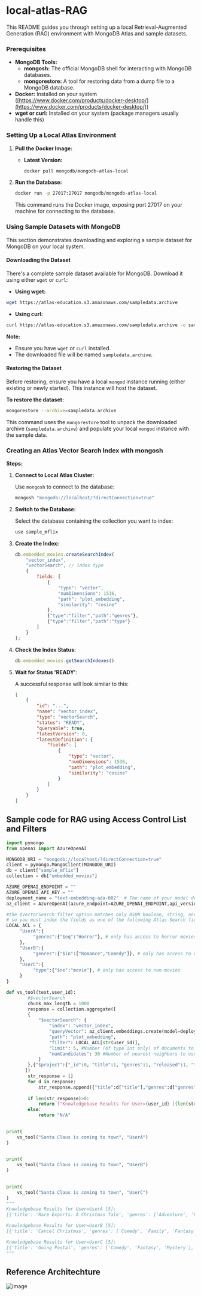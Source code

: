 # local-atlas-RAG

This README guides you through setting up a local Retrieval-Augmented Generation (RAG) environment with MongoDB Atlas and sample datasets.

### Prerequisites

* **MongoDB Tools:**
  * **mongosh:** The official MongoDB shell for interacting with MongoDB databases.
  * **mongorestore:** A tool for restoring data from a dump file to a MongoDB database.
* **Docker:** Installed on your system ([https://www.docker.com/products/docker-desktop/](https://www.docker.com/products/docker-desktop/))
* **wget or curl:** Installed on your system (package managers usually handle this)


### Setting Up a Local Atlas Environment

1. **Pull the Docker Image:**

   * **Latest Version:**
     ```bash
     docker pull mongodb/mongodb-atlas-local
     ```

2. **Run the Database:**

   ```bash
   docker run -p 27017:27017 mongodb/mongodb-atlas-local
   ```
   This command runs the Docker image, exposing port 27017 on your machine for connecting to the database.

### Using Sample Datasets with MongoDB

This section demonstrates downloading and exploring a sample dataset for MongoDB on your local system.

#### Downloading the Dataset

There's a complete sample dataset available for MongoDB. Download it using either `wget` or `curl`:

* **Using wget:**

```bash
wget https://atlas-education.s3.amazonaws.com/sampledata.archive
```

* **Using curl:**

```bash
curl https://atlas-education.s3.amazonaws.com/sampledata.archive -o sampledata.archive
```

**Note:**

* Ensure you have `wget` or `curl` installed.
* The downloaded file will be named `sampledata.archive`.

#### Restoring the Dataset

Before restoring, ensure you have a local `mongod` instance running (either existing or newly started). This instance will host the dataset.

**To restore the dataset:**

```bash
mongorestore --archive=sampledata.archive
```

This command uses the `mongorestore` tool to unpack the downloaded archive (`sampledata.archive`) and populate your local `mongod` instance with the sample data.

### Creating an Atlas Vector Search Index with mongosh

**Steps:**

1. **Connect to Local Atlas Cluster:**

   Use `mongosh` to connect to the database:

   ```bash
   mongosh "mongodb://localhost/?directConnection=true"
   ```

2. **Switch to the Database:**

   Select the database containing the collection you want to index:

   ```javascript
   use sample_mflix
   ```

3. **Create the Index:**

   ```javascript
   db.embedded_movies.createSearchIndex(
       "vector_index",
       "vectorSearch", // index type
       {
           fields: [
               {
                   "type": "vector",
                   "numDimensions": 1536,
                   "path": "plot_embedding",
                   "similarity": "cosine"
               },
               {"type":"filter","path":"genres"},
               {"type":"filter","path":"type"}
           ]
       }
   );
   ```

4. **Check the Index Status:**

   ```javascript
   db.embedded_movies.getSearchIndexes()
   ```

5. **Wait for Status 'READY'**:

   A successful response will look similar to this:

   ```json
   [
       {
           "id": "...",
           "name": "vector_index",
           "type": "vectorSearch",
           "status": "READY",
           "queryable": true,
           "latestVersion": 0,
           "latestDefinition": {
               "fields": [
                   {
                       "type": "vector",
                       "numDimensions": 1536,
                       "path": "plot_embedding",
                       "similarity": "cosine"
                   }
               ]
           }
       }
   ]
   ```


## Sample code for RAG using Access Control List and Filters
```python
import pymongo
from openai import AzureOpenAI

MONGODB_URI = "mongodb://localhost/?directConnection=true"
client = pymongo.MongoClient(MONGODB_URI)
db = client["sample_mflix"]
collection = db["embedded_movies"]

AZURE_OPENAI_ENDPOINT = ""
AZURE_OPENAI_API_KEY = "" 
deployment_name = "text-embedding-ada-002"  # The name of your model deployment
az_client = AzureOpenAI(azure_endpoint=AZURE_OPENAI_ENDPOINT,api_version="2023-07-01-preview",api_key=AZURE_OPENAI_API_KEY)

#the $vectorSearch filter option matches only BSON boolean, string, and numeric values 
# so you must index the fields as one of the following Atlas Search field types.
LOCAL_ACL = {
     "UserA":{
          "genres":{"$eq":"Horror"}, # only has access to horror movies
     },
     "UserB":{
          "genres":{"$in":["Romance","Comedy"]}, # only has access to romance movies
     },
     "UserC":{
          "type":{"$ne":"movie"}, # only has access to non-movies
     }
}

def vs_tool(text,user_id):
        #$vectorSearch
        chunk_max_length = 1000
        response = collection.aggregate([
        {
            "$vectorSearch": {
                "index": "vector_index",
                "queryVector": az_client.embeddings.create(model=deployment_name,input=text).data[0].embedding,
                "path": "plot_embedding",
                "filter": LOCAL_ACL[str(user_id)],
                "limit": 5, #Number (of type int only) of documents to return in the results. Value can't exceed the value of numCandidates.
                "numCandidates": 30 #Number of nearest neighbors to use during the search. You can't specify a number less than the number of documents to return (limit).
            }
        },{"$project":{"_id":0, "title":1, "genres":1, "released":1, "type":1}},{"$sort":{"released":-1,"awards.wins":-1}}
       ])
        str_response = []
        for d in response:
            str_response.append({"title":d["title"],"genres":d["genres"],"released":d["released"],"type":d["type"]})
        
        if len(str_response)>0:
            return f"Knowledgebase Results for User={user_id} [{len(str_response)}]:\n{str(str_response)}\n"
        else:
            return "N/A"

       
print(
    vs_tool("Santa Claus is coming to town", "UserA")
)

      
print(
    vs_tool("Santa Claus is coming to town", "UserB")
)

      
print(
    vs_tool("Santa Claus is coming to town", "UserC")
)
"""
Knowledgebase Results for User=UserA [5]:
[{'title': 'Rare Exports: A Christmas Tale', 'genres': ['Adventure', 'Fantasy', 'Horror'], 'released': datetime.datetime(2010, 12, 3, 0, 0), 'type': 'movie'}, {'title': 'Carny', 'genres': ['Fantasy', 'Horror', 'Sci-Fi'], 'released': datetime.datetime(2009, 4, 25, 0, 0), 'type': 'movie'}, {'title': 'Jack Frost 2: Revenge of the Mutant Killer Snowman', 'genres': ['Comedy', 'Fantasy', 'Horror'], 'released': datetime.datetime(2006, 2, 9, 0, 0), 'type': 'movie'}, {'title': 'Jack Frost 2: Revenge of the Mutant Killer Snowman', 'genres': ['Comedy', 'Fantasy', 'Horror'], 'released': datetime.datetime(2006, 2, 9, 0, 0), 'type': 'movie'}, {'title': 'The Witches of Eastwick', 'genres': ['Comedy', 'Fantasy', 'Horror'], 'released': datetime.datetime(1987, 6, 12, 0, 0), 'type': 'movie'}]

Knowledgebase Results for User=UserB [5]:
[{'title': 'Cancel Christmas', 'genres': ['Comedy', 'Family', 'Fantasy'], 'released': datetime.datetime(2011, 11, 13, 0, 0), 'type': 'movie'}, {'title': "Beethoven's Christmas Adventure", 'genres': ['Comedy', 'Fantasy'], 'released': datetime.datetime(2011, 11, 8, 0, 0), 'type': 'movie'}, {'title': 'The Perfect Holiday', 'genres': ['Comedy', 'Family', 'Fantasy'], 'released': datetime.datetime(2007, 12, 12, 0, 0), 'type': 'movie'}, {'title': 'Santa Who?', 'genres': ['Comedy', 'Fantasy'], 'released': datetime.datetime(2000, 11, 19, 0, 0), 'type': 'movie'}, {'title': 'Mrs. Santa Claus', 'genres': ['Comedy', 'Family', 'Fantasy'], 'released': datetime.datetime(1996, 12, 8, 0, 0), 'type': 'movie'}]

Knowledgebase Results for User=UserC [5]:
[{'title': 'Going Postal', 'genres': ['Comedy', 'Fantasy', 'Mystery'], 'released': datetime.datetime(2010, 5, 30, 0, 0), 'type': 'series'}, {'title': 'Tin Man', 'genres': ['Adventure', 'Fantasy', 'Sci-Fi'], 'released': datetime.datetime(2007, 12, 2, 0, 0), 'type': 'series'}, {'title': "Dead Man's Walk", 'genres': ['Western'], 'released': datetime.datetime(1996, 5, 12, 0, 0), 'type': 'series'}, {'title': "Gulliver's Travels", 'genres': ['Adventure', 'Family', 'Fantasy'], 'released': datetime.datetime(1996, 2, 4, 0, 0), 'type': 'series'}, {'title': 'The Storyteller', 'genres': ['Fantasy'], 'released': datetime.datetime(1989, 4, 28, 0, 0), 'type': 'series'}]
"""
```

## Reference Architechture 

![image](https://github.com/mongodb-partners/MongoDB-RAG-Vercel/assets/114057324/3a4b863e-cea3-4d89-a6f5-24a4ee44cfd4)
